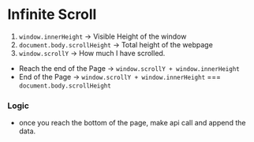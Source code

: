 # Infinite Scroll
1. `window.innerHeight` -> Visible Height of the window
2. `document.body.scrollHeight` -> Total height of the webpage
3. `window.scrollY` -> How much I have scrolled.
*   Reach the end of the Page -> `window.scrollY + window.innerHeight`
*   End of the Page -> `window.scrollY + window.innerHeight` === `document.body.scrollHeight`

### Logic
*   once you reach the bottom of the page, make api call and append the data.

